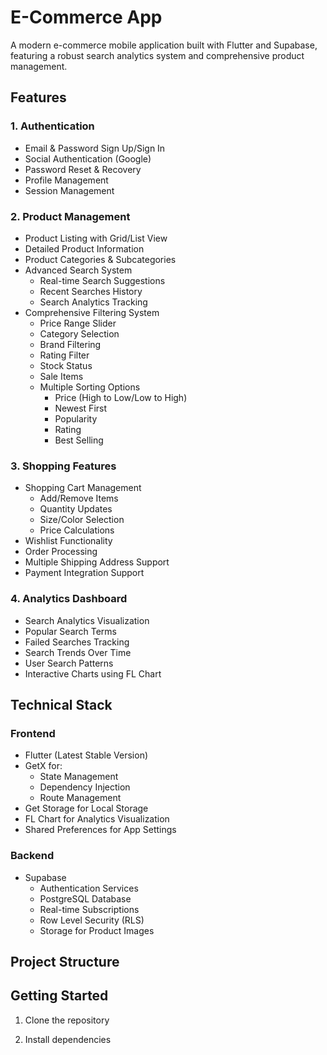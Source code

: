 # E-Commerce App

A modern e-commerce mobile application built with Flutter and Supabase, featuring a robust search analytics system and comprehensive product management.

## Features

### 1. Authentication
- Email & Password Sign Up/Sign In
- Social Authentication (Google)
- Password Reset & Recovery
- Profile Management
- Session Management

### 2. Product Management
- Product Listing with Grid/List View
- Detailed Product Information
- Product Categories & Subcategories
- Advanced Search System
  - Real-time Search Suggestions
  - Recent Searches History
  - Search Analytics Tracking
- Comprehensive Filtering System
  - Price Range Slider
  - Category Selection
  - Brand Filtering
  - Rating Filter
  - Stock Status
  - Sale Items
  - Multiple Sorting Options
    - Price (High to Low/Low to High)
    - Newest First
    - Popularity
    - Rating
    - Best Selling

### 3. Shopping Features
- Shopping Cart Management
  - Add/Remove Items
  - Quantity Updates
  - Size/Color Selection
  - Price Calculations
- Wishlist Functionality
- Order Processing
- Multiple Shipping Address Support
- Payment Integration Support

### 4. Analytics Dashboard
- Search Analytics Visualization
- Popular Search Terms
- Failed Searches Tracking
- Search Trends Over Time
- User Search Patterns
- Interactive Charts using FL Chart

## Technical Stack

### Frontend
- Flutter (Latest Stable Version)
- GetX for:
  - State Management
  - Dependency Injection
  - Route Management
- Get Storage for Local Storage
- FL Chart for Analytics Visualization
- Shared Preferences for App Settings

### Backend
- Supabase
  - Authentication Services
  - PostgreSQL Database
  - Real-time Subscriptions
  - Row Level Security (RLS)
  - Storage for Product Images

## Project Structure

## Getting Started

1. Clone the repository

2. Install dependencies
